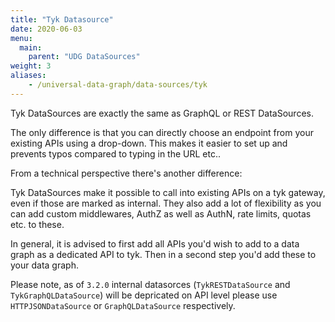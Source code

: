 ```yaml
---
title: "Tyk Datasource"
date: 2020-06-03
menu:
  main:
    parent: "UDG DataSources"
weight: 3
aliases:
    - /universal-data-graph/data-sources/tyk
---
```


Tyk DataSources are exactly the same as GraphQL or REST DataSources.

The only difference is that you can directly choose an endpoint from your existing APIs using a drop-down.
This makes it easier to set up and prevents typos compared to typing in the URL etc..

From a technical perspective there's another difference:

Tyk DataSources make it possible to call into existing APIs on a tyk gateway, even if those are marked as internal.
They also add a lot of flexibility as you can add custom middlewares, AuthZ as well as AuthN, rate limits, quotas etc. to these.

In general, it is advised to first add all APIs you'd wish to add to a data graph as a dedicated API to tyk.
Then in a second step you'd add these to your data graph.


Please note, as of `3.2.0` internal datasorces (`TykRESTDataSource` and `TykGraphQLDataSource`) will be depricated on API level please use `HTTPJSONDataSource` or `GraphQLDataSource` respectively.
